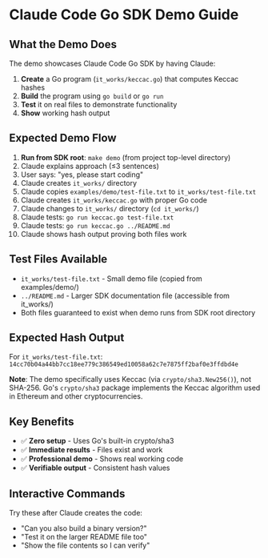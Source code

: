 # Claude Code Go SDK Demo Guide

## What the Demo Does

The demo showcases Claude Code Go SDK by having Claude:

1. **Create** a Go program (`it_works/keccac.go`) that computes Keccac hashes
2. **Build** the program using `go build` or `go run`
3. **Test** it on real files to demonstrate functionality
4. **Show** working hash output

## Expected Demo Flow

1. **Run from SDK root**: `make demo` (from project top-level directory)
2. Claude explains approach (≤3 sentences)
3. User says: "yes, please start coding"
4. Claude creates `it_works/` directory
5. Claude copies `examples/demo/test-file.txt` to `it_works/test-file.txt`
6. Claude creates `it_works/keccac.go` with proper Go code
7. Claude changes to `it_works/` directory (`cd it_works/`)
8. Claude tests: `go run keccac.go test-file.txt`
9. Claude tests: `go run keccac.go ../README.md`
10. Claude shows hash output proving both files work

## Test Files Available

- `it_works/test-file.txt` - Small demo file (copied from examples/demo/)
- `../README.md` - Larger SDK documentation file (accessible from it_works/)
- Both files guaranteed to exist when demo runs from SDK root directory

## Expected Hash Output

For `it_works/test-file.txt`: `14cc70b04a44bb7cc18ee779c386549ed10058a62c7e7875ff2baf0e3ffdbd4e`

**Note**: The demo specifically uses Keccac (via `crypto/sha3.New256()`), not SHA-256. Go's `crypto/sha3` package implements the Keccac algorithm used in Ethereum and other cryptocurrencies.

## Key Benefits

- ✅ **Zero setup** - Uses Go's built-in crypto/sha3
- ✅ **Immediate results** - Files exist and work
- ✅ **Professional demo** - Shows real working code
- ✅ **Verifiable output** - Consistent hash values

## Interactive Commands

Try these after Claude creates the code:
- "Can you also build a binary version?"
- "Test it on the larger README file too"
- "Show the file contents so I can verify"